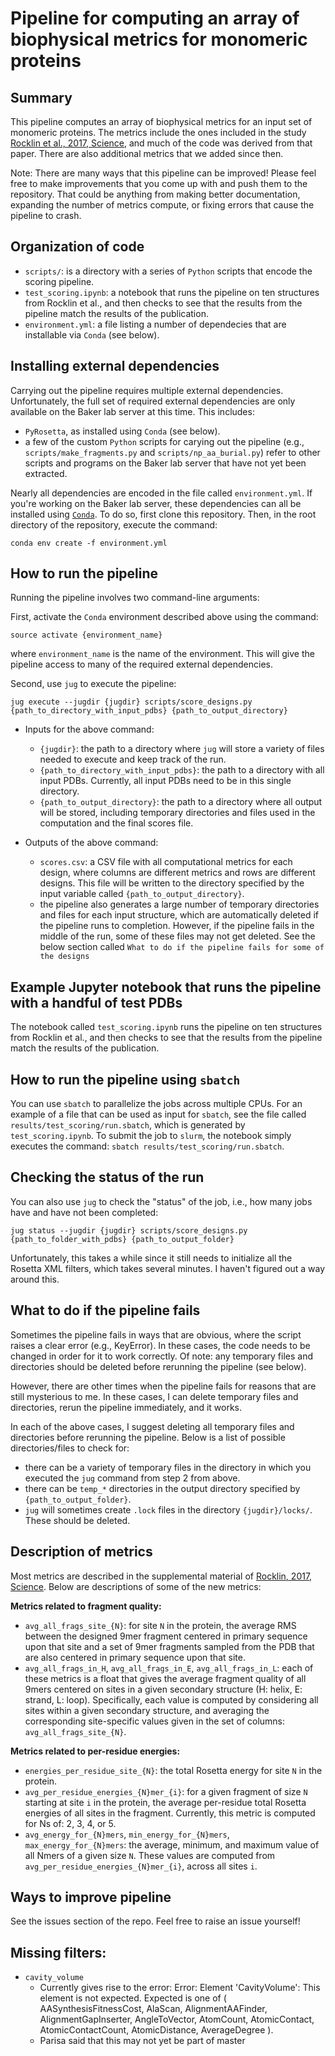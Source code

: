 # Pipeline for computing an array of biophysical metrics for monomeric proteins

## Summary

This pipeline computes an array of biophysical metrics for an input set of monomeric proteins. The metrics include the ones included in the study [Rocklin et al., 2017, Science](http://science.sciencemag.org/content/357/6347/168), and much of the code was derived from that paper. There are also additional metrics that we added since then.

Note: There are many ways that this pipeline can be improved! Please feel free to make improvements that you come up with and push them to the repository. That could be anything from making better documentation, expanding the number of metrics compute, or fixing errors that cause the pipeline to crash.

## Organization of code

* `scripts/`: is a directory with a series of `Python` scripts that encode the scoring pipeline.
* `test_scoring.ipynb`: a notebook that runs the pipeline on ten structures from Rocklin et al., and then checks to see that the results from the pipeline match the results of the publication.
* `environment.yml`: a file listing a number of dependecies that are installable via `Conda` (see below).

## Installing external dependencies

Carrying out the pipeline requires multiple external dependencies. Unfortunately, the full set of required external dependencies are only available on the Baker lab server at this time. This includes:
* `PyRosetta`, as installed using `Conda` (see below).
* a few of the custom `Python` scripts for carying out the pipeline (e.g., `scripts/make_fragments.py` and `scripts/np_aa_burial.py`) refer to other scripts and programs on the Baker lab server that have not yet been extracted.

Nearly all dependencies are encoded in the file called `environment.yml`. If you're working on the Baker lab server, these dependencies can all be installed using [`Conda`](https://conda.io/docs/index.html). To do so, first clone this repository. Then, in the root directory of the repository, execute the command:

    conda env create -f environment.yml

## How to run the pipeline

Running the pipeline involves two command-line arguments:

First, activate the `Conda` environment described above using the command:

    source activate {environment_name}

where `environment_name` is the name of the environment. This will give the pipeline access to many of the required external dependencies.

Second, use `jug` to execute the pipeline:

    jug execute --jugdir {jugdir} scripts/score_designs.py {path_to_directory_with_input_pdbs} {path_to_output_directory}

* Inputs for the above command:
  * `{jugdir}`: the path to a directory where `jug` will store a variety of files needed to execute and keep track of the run.
  * `{path_to_directory_with_input_pdbs}`: the path to a directory with all input PDBs. Currently, all input PDBs need to be in this single directory.
  * `{path_to_output_directory}`: the path to a directory where all output will be stored, including temporary directories and files used in the computation and the final scores file.

* Outputs of the above command:
  * `scores.csv`: a CSV file with all computational metrics for each design, where columns are different metrics and rows are different designs. This file will be written to the directory specified by the input variable called `{path_to_output_directory}`.
  * the pipeline also generates a large number of temporary directories and files for each input structure, which are automatically deleted if the pipeline runs to completion. However, if the pipeline fails in the middle of the run, some of these files may not get deleted. See the below section called `What to do if the pipeline fails for some of the designs`

## Example Jupyter notebook that runs the pipeline with a handful of test PDBs

The notebook called `test_scoring.ipynb` runs the pipeline on ten structures from Rocklin et al., and then checks to see that the results from the pipeline match the results of the publication.

## How to run the pipeline using `sbatch`

You can use `sbatch` to parallelize the jobs across multiple CPUs. For an example of a file that can be used as input for `sbatch`, see the file called `results/test_scoring/run.sbatch`, which is generated by `test_scoring.ipynb`. To submit the job to `slurm`, the notebook simply executes the command: `sbatch results/test_scoring/run.sbatch`.

## Checking the status of the run
You can also use `jug` to check the "status" of the job, i.e., how many jobs have and have not been completed:

    jug status --jugdir {jugdir} scripts/score_designs.py {path_to_folder_with_pdbs} {path_to_output_folder}

Unfortunately, this takes a while since it still needs to initialize all the Rosetta XML filters, which takes several minutes. I haven't figured out a way around this.

## What to do if the pipeline fails

Sometimes the pipeline fails in ways that are obvious, where the script raises a clear error (e.g., KeyError). In these cases, the code needs to be changed in order for it to work correctly. Of note: any temporary files and directories should be deleted before rerunning the pipeline (see below).

However, there are other times when the pipeline fails for reasons that are still mysterious to me. In these cases, I can delete temporary files and directories, rerun the pipeline immediately, and it works.

In each of the above cases, I suggest deleting all temporary files and directories before rerunning the pipeline. Below is a list of possible directories/files to check for:
  * there can be a variety of temporary files in the directory in which you executed the `jug` command from step 2 from above.
  * there can be `temp_*` directories in the output directory specified by `{path_to_output_folder}`.
  * `jug` will sometimes create `.lock` files in the directory `{jugdir}/locks/`. These should be deleted.

## Description of metrics

Most metrics are described in the supplemental material of [Rocklin, 2017, Science](http://science.sciencemag.org/content/357/6347/168). Below are descriptions of some of the new metrics:

**Metrics related to fragment quality:**
* `avg_all_frags_site_{N}`: for site `N` in the protein, the average RMS between the designed 9mer fragment centered in primary sequence upon that site and a set of 9mer fragments sampled from the PDB that are also centered in primary sequence upon that site.
* `avg_all_frags_in_H`, `avg_all_frags_in_E`, `avg_all_frags_in_L`: each of these metrics is a float that gives the average fragment quality of all 9mers centered on sites in a given secondary structure (H: helix, E: strand, L: loop). Specifically, each value is computed by considering all sites within a given secondary structure, and averaging the corresponding site-specific values given in the set of columns: `avg_all_frags_site_{N}`.

**Metrics related to per-residue energies:**
* `energies_per_residue_site_{N}`: the total Rosetta energy for site `N` in the protein.
* `avg_per_residue_energies_{N}mer_{i}`: for a given fragment of size `N` starting at site `i` in the protein, the average per-residue total Rosetta energies of all sites in the fragment. Currently, this metric is computed for Ns of: 2, 3, 4, or 5.
* `avg_energy_for_{N}mers`, `min_energy_for_{N}mers`, `max_energy_for_{N}mers`: the average, minimum, and maximum value of all Nmers of a given size `N`. These values are computed from `avg_per_residue_energies_{N}mer_{i}`, across all sites `i`.


## Ways to improve pipeline

See the issues section of the repo. Feel free to raise an issue yourself!

## Missing filters:
* `cavity_volume`
    * Currently gives rise to the error:
        Error: Element 'CavityVolume': This element is not expected. Expected is one of ( AASynthesisFitnessCost, AlaScan, AlignmentAAFinder, AlignmentGapInserter, AngleToVector, AtomCount, AtomicContact, AtomicContactCount, AtomicDistance, AverageDegree ).
    * Parisa said that this may not yet be part of master
